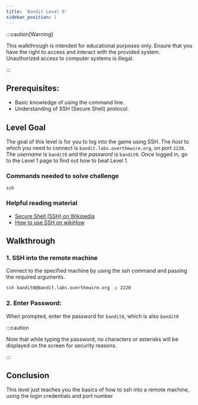 ```yaml
---
title: 'Bandit Level 0'
sidebar_position: 1
---
```


:::caution[Warning]

This walkthrough is intended for educational purposes only. Ensure that you have the right to access and interact with the provided system. Unauthorized access to computer systems is illegal.

:::

## Prerequisites:

- Basic knowledge of using the command line.
- Understanding of SSH (Secure Shell) protocol.

## Level Goal

The goal of this level is for you to log into the game using SSH. The _host_ to which you need to connect is `bandit.labs.overthewire.org`, on port `2220`.
The _username_ is `bandit0` and the _password_ is `bandit0`. Once logged in, go to the Level 1 page to find out how to beat Level 1.

### Commands needed to solve challenge

`ssh`

### Helpful reading material

- [Secure Shell (SSH) on Wikipedia](https://en.wikipedia.org/wiki/Secure_Shell)
- [How to use SSH on wikiHow](https://www.wikihow.com/Use-SSH)

## Walkthrough

### 1. SSH into the remote machine

Connect to the specified machine by using the ssh command and passing the required arguments.

```bash title="ssh connection"
ssh bandit0@bandit.labs.overthewire.org -p 2220
```

### 2. Enter Password:

When prompted, enter the password for `bandit0`, which is also `bandit0`

:::caution

Note that while typing the password, no characters or asterisks will be displayed on the screen for security reasons.

:::

## Conclusion

This level just teaches you the basics of how to ssh into a remote machine, using the login credentials and port number
